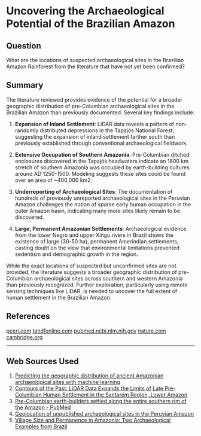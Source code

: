 # Uncovering the Archaeological Potential of the Brazilian Amazon

## Question
What are the locations of suspected archaeological sites in the Brazilian Amazon Rainforest from the literature that have not yet been confirmed?

## Summary
The literature reviewed provides evidence of the potential for a broader geographic distribution of pre-Columbian archaeological sites in the Brazilian Amazon than previously documented. Several key findings include:

1. **Expansion of Inland Settlement**: LiDAR data reveals a pattern of non-randomly distributed depressions in the Tapajós National Forest, suggesting the expansion of inland settlement farther south than previously established through conventional archaeological fieldwork.

2. **Extensive Occupation of Southern Amazonia**: Pre-Columbian ditched enclosures discovered in the Tapajós headwaters indicate an 1800 km stretch of southern Amazonia was occupied by earth-building cultures around AD 1250-1500. Modeling suggests these sites could be found over an area of ~400,000 km2.

3. **Underreporting of Archaeological Sites**: The documentation of hundreds of previously unreported archaeological sites in the Peruvian Amazon challenges the notion of sparse early human occupation in the outer Amazon basin, indicating many more sites likely remain to be discovered.

4. **Large, Permanent Amazonian Settlements**: Archaeological evidence from the lower Negro and upper Xingu rivers in Brazil shows the existence of large (30-50 ha), permanent Amerindian settlements, casting doubt on the view that environmental limitations prevented sedentism and demographic growth in the region.

While the exact locations of suspected but unconfirmed sites are not provided, the literature suggests a broader geographic distribution of pre-Columbian archaeological sites across southern and western Amazonia than previously recognized. Further exploration, particularly using remote sensing techniques like LiDAR, is needed to uncover the full extent of human settlement in the Brazilian Amazon.

## References

[peerj.com](https://peerj.com/articles/15137/)
[tandfonline.com](https://www.tandfonline.com/doi/full/10.1080/00934690.2017.1417198)
[pubmed.ncbi.nlm.nih.gov](https://pubmed.ncbi.nlm.nih.gov/29588444/)
[nature.com](https://www.nature.com/articles/s41597-021-01067-7.pdf)
[cambridge.org](https://www.cambridge.org/core/journals/latin-american-antiquity/article/abs/village-size-and-permanence-in-amazonia-two-archaeological-examples-from-brazil/316452C2A90948DA2AC2C4BDC316D91C)

---
## Web Sources Used

1. [Predicting the geographic distribution of ancient Amazonian archaeological sites with machine learning](https://peerj.com/articles/15137/)
2. [Contours of the Past: LiDAR Data Expands the Limits of Late Pre-Columbian Human Settlement in the Santarém Region, Lower Amazon](https://www.tandfonline.com/doi/full/10.1080/00934690.2017.1417198)
3. [Pre-Columbian earth-builders settled along the entire southern rim of the Amazon - PubMed](https://pubmed.ncbi.nlm.nih.gov/29588444/)
4. [Geolocation of unpublished archaeological sites in the Peruvian Amazon](https://www.nature.com/articles/s41597-021-01067-7.pdf)
5. [Village Size and Permanence in Amazonia: Two Archaeological Examples from Brazil](https://www.cambridge.org/core/journals/latin-american-antiquity/article/abs/village-size-and-permanence-in-amazonia-two-archaeological-examples-from-brazil/316452C2A90948DA2AC2C4BDC316D91C)

